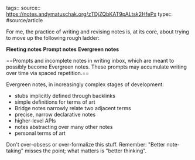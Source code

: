 tags::
source:: https://notes.andymatuschak.org/zTDjZQbKAT9pALtsk2HfePx
type:: #source/article

For me, the practice of writing and revising notes is, at its core, about trying to move up the following rough ladder:

**Fleeting notes**
**Prompt notes**
**Evergreen notes**

==Prompts and incomplete notes in writing inbox, which are meant to possibly become Evergreen notes. These prompts may accumulate writing over time via spaced repetition.==

Evergreen notes, in increasingly complex stages of development:
- stubs implicitly defined through backlinks
- simple definitions for terms of art
- Bridge notes narrowly relate two adjacent terms
- precise, narrow declarative notes
- higher-level APIs
- notes abstracting over many other notes
- personal terms of art

Don't over-obsess or over-formalize this stuff. Remember: "Better note-taking" misses the point; what matters is "better thinking".
